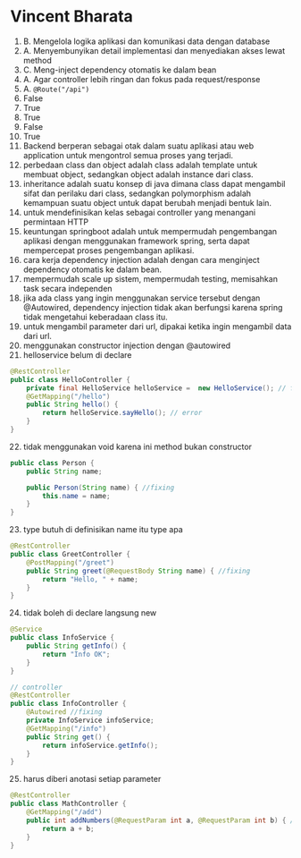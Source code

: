 # Vincent Bharata

1. B. Mengelola logika aplikasi dan komunikasi data dengan database
2. A. Menyembunyikan detail implementasi dan menyediakan akses lewat method
3. C. Meng-inject dependency otomatis ke dalam bean
4. A. Agar controller lebih ringan dan fokus pada request/response
5. A. `@Route("/api")`
6. False
7. True
8. True
9. False
10. True
11. Backend berperan sebagai otak dalam suatu aplikasi atau web application untuk mengontrol semua proses yang terjadi.
12. perbedaan class dan object adalah class adalah template untuk membuat object, sedangkan object adalah instance dari class. 
13. inheritance adalah suatu konsep di java dimana class dapat mengambil sifat dan perilaku dari class, sedangkan polymorphism adalah kemampuan suatu object untuk dapat berubah menjadi bentuk lain.
14. untuk mendefinisikan kelas sebagai controller yang menangani permintaan HTTP 
15. keuntungan springboot adalah untuk mempermudah pengembangan aplikasi dengan menggunakan framework spring, serta dapat mempercepat proses pengembangan aplikasi.
16. cara kerja dependency injection adalah dengan cara menginject dependency otomatis ke dalam bean. 
17. mempermudah scale up sistem, mempermudah testing, memisahkan task secara independen
18. jika ada class yang ingin menggunakan service tersebut dengan @Autowired, dependency injection tidak akan berfungsi karena spring tidak mengetahui keberadaan class itu.
19. untuk mengambil parameter dari url, dipakai ketika ingin mengambil data dari url.
20. menggunakan constructor injection dengan @autowired
21. helloservice belum di declare

```java
@RestController
public class HelloController {
    private final HelloService helloService =  new HelloService(); // fixing
    @GetMapping("/hello")
    public String hello() {
        return helloService.sayHello(); // error
    }
}
```
22. tidak menggunakan void karena ini method bukan constructor

```java
public class Person {
    public String name;

    public Person(String name) { //fixing
        this.name = name;
    }
}
```
23. type butuh di definisikan name itu type apa

```java
@RestController
public class GreetController {
    @PostMapping("/greet")
    public String greet(@RequestBody String name) { //fixing
        return "Hello, " + name;
    }
}
```
24. tidak boleh di declare langsung new

```java
@Service
public class InfoService {
    public String getInfo() {
        return "Info OK";
    }
}

// controller
@RestController
public class InfoController {
    @Autowired //fixing
    private InfoService infoService;
    @GetMapping("/info")
    public String get() {
        return infoService.getInfo();
    }
}

```
25. harus diberi anotasi setiap parameter 

```java
@RestController
public class MathController {
    @GetMapping("/add")
    public int addNumbers(@RequestParam int a, @RequestParam int b) { //fixinggit commit
        return a + b;
    }
}

```
